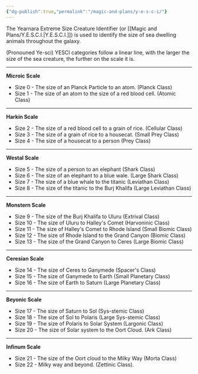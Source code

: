 ```yaml
---
{"dg-publish":true,"permalink":"/magic-and-plans/y-e-s-c-i/"}
---
```


The Yearnara Extreme Size Creature Identifier (or [[Magic and Plans/Y.E.S.C.I.\|Y.E.S.C.I.]]) is used to identify the size of sea dwelling animals throughout the galaxy.

(Pronouned Ye-sci) YESCI categories follow a linear line, with the larger the size of the sea creature, the further on the scale it is.

---
**Microic Scale**
- Size 0 - The size of an Planck Particle to an atom. 
(Planck Class)
- Size 1 - The size of an atom to the size of a red blood cell. 
(Atomic Class)
---
**Harkin Scale**
- Size 2 - The size of a red blood cell to a grain of rice. 
(Cellular Class)
- Size 3 - The size of a grain of rice to a housecat. 
(Small Prey Class)
- Size 4 - The size of a housecat to a person 
(Prey Class)
---
**Westal Scale**
- Size 5 - The size of a person to an elephant 
(Shark Class)
- Size 6 - The size of an elephant to a blue wale.
(Large Shark Class)
- Size 7 - The size of a blue whale to the titanic 
(Leviathan Class)
- Size 8 - The size of the titanic to the Burj Khalifa 
(Large Leviathan Class)
---
**Monstern Scale**
- Size 9 - The size of the Burj Khalifa to Uluru 
(Extrival Class)
- Size 10 - The size of Uluru to Halley's Comet 
(Harvoninic Class)
- Size 11 - The size of Halley's Comet to Rhode Island 
(Small Biomic Class)
- Size 12 - The size of Rhode Island to the Grand Canyon 
(Biomic Class)
- Size 13 - The size of the Grand Canyon to Ceres 
(Large Biomic Class)
-----
**Ceresian Scale**
- Size 14 - The size of Ceres to Ganymede 
(Spacer's Class)
- Size 15 - The size of Ganymede to Earth 
(Small Planetary Class)
- Size 16 - The size of Earth to Saturn
(Large Planetary Class)
---
**Beyonic Scale**
- Size 17 - The size of Saturn to Sol
(Sys-stemic Class)
- Size 18 - The size of Sol to Polaris
(Large Sys-stemic Class)
- Size 19 - The size of Polaris to Solar System
(Largonic Class)
- Size 20 - The size of Solar system to the Oort Cloud.
(Ark Class)
---
**Infinum Scale**
- Size 21 - The size of the Oort cloud to the Milky Way
(Morta Class)
- Size 22 - Milky way and beyond.
(Zettinic Class).